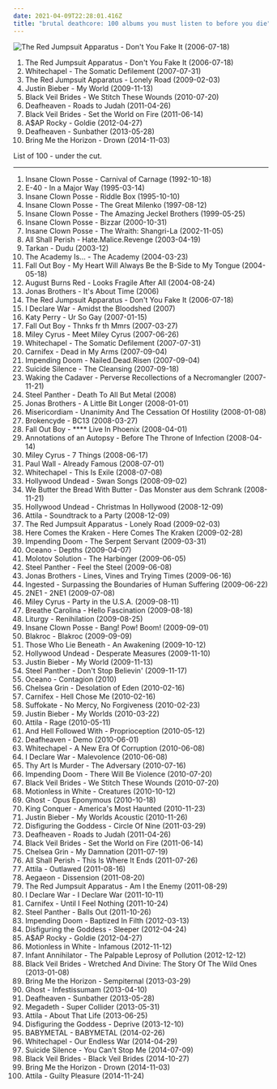 ```yaml
---
date: 2021-04-09T22:28:01.416Z
title: "brutal deathcore: 100 albums you must listen to before you die"
---
```

![The Red Jumpsuit Apparatus - Don&#39;t You Fake It (2006-07-18)](http://coverartarchive.org/release/76360728-22dd-4c57-86d2-481b4a2e88fc/12966416160-500.jpg "The Red Jumpsuit Apparatus - Don't You Fake It (2006-07-18)")
<ol class="albums">
<li data-cover="http://coverartarchive.org/release/76360728-22dd-4c57-86d2-481b4a2e88fc/12966416160-500.jpg" data-tags="rock, alternative rock, emo, screamo" role="button">The Red Jumpsuit Apparatus - Don't You Fake It (2006-07-18)</li>
<li data-cover="https://via.placeholder.com/450" data-tags="deathcore" role="button">Whitechapel - The Somatic Defilement (2007-07-31)</li>
<li data-cover="https://img.discogs.com/ECgdKUcUeuBXftXptLCijuH3Ck8=/fit-in/225x225/filters:strip_icc():format(jpeg):mode_rgb():quality(90)/discogs-images/R-2756160-1299611878.jpeg.jpg" data-tags="female fronted metal, female vocalists, hair metal, reggaeton, female vocalist, queercore, goregrind, homocore, brutal death metal, nsbm, a campire and a tent and a flashlight and some matches and a tree and that river and my glasses and a spaceship and a really really big bear but the bear is really really far away, drops wet cement on unsuspecting crippled children, a place for people with that tiny black spot on their brain to go when the darkness leaks out and does what it wills, erotic, brutal deathcore, nazi, crimes against humanity, national socialist black metal, swag, fashioncore, antifa, niggacore, a campfire and a tent and a flashlight and some matches and a tree and that river and my glasses and a spaceship and a really really big bear but the bear is really really far away, music to suck cock to, homoerotic, man in the pickle suit tricked me again, wagnerian arrangements, no pubic hair, music to have anal sex to" role="button">The Red Jumpsuit Apparatus - Lonely Road (2009-02-03)</li>
<li data-cover="http://coverartarchive.org/release/ca702418-7848-3992-b860-18409362b356/3667047678-500.jpg" data-tags="justin bieber, my world, totec radio" role="button">Justin Bieber - My World (2009-11-13)</li>
<li data-cover="http://coverartarchive.org/release/93ec657e-220a-4d21-a4c2-dc1028221ed5/8675348488-500.jpg" data-tags="post-hardcore" role="button">Black Veil Brides - We Stitch These Wounds (2010-07-20)</li>
<li data-cover="http://coverartarchive.org/release/e6b250b5-d81f-4303-95c0-460e1c3ce897/17498799005-500.jpg" data-tags="atmospheric black metal, black metal, post-rock" role="button">Deafheaven - Roads to Judah (2011-04-26)</li>
<li data-cover="http://coverartarchive.org/release/50e98987-a1bd-48d9-9e21-52c69f45071d/1718126861-500.jpg" data-tags="hard rock" role="button">Black Veil Brides - Set the World on Fire (2011-06-14)</li>
<li data-cover="http://coverartarchive.org/release/47db0ca6-078c-4b2c-84e3-462141d540cf/1095434037-500.jpg" data-tags="female fronted metal, hip-hop, hair metal, skinhead, reggaeton, female vocalist, queercore, gold, rac, goregrind, homocore, deathcore, brutal death metal, nsbm, deathgrind, hatecore, crunkcore, brutal deathcore, nazi, crimes against humanity, national socialist black metal, fashioncore, antifa, moshcore, blackcore, nigga, music to suck cock to, homoerotic, music to have anal sex to, asap rocky,  a$ap rocky" role="button">A$AP Rocky - Goldie (2012-04-27)</li>
<li data-cover="http://coverartarchive.org/release/2c6513c0-7b01-4b36-836c-d400e80e8072/25313095145-500.jpg" data-tags="post-black metal, blackgaze" role="button">Deafheaven - Sunbather (2013-05-28)</li>
<li data-cover="http://coverartarchive.org/release/304c9ca2-90a7-46ec-98d3-36ce28714ec2/8655187028-500.jpg" data-tags="true norwegian black metal, female fronted metal, female vocalists, reggaeton, female vocalist, queercore, post-hardcore, goregrind, homocore, brutal death metal, nsbm, a campire and a tent and a flashlight and some matches and a tree and that river and my glasses and a spaceship and a really really big bear but the bear is really really far away, drops wet cement on unsuspecting crippled children, a place for people with that tiny black spot on their brain to go when the darkness leaks out and does what it wills, erotic, true metal, true black metal, brutal deathcore, nazi, crimes against humanity, national socialist black metal, swag, fashioncore, antifa, niggacore, gay black metal, a campfire and a tent and a flashlight and some matches and a tree and that river and my glasses and a spaceship and a really really big bear but the bear is really really far away, music to suck cock to, homoerotic, man in the pickle suit tricked me again, wagnerian arrangements, no pubic hair, music to have anal sex to, gaygrind, proud to be gay" role="button">Bring Me the Horizon - Drown (2014-11-03)</li>
</ol>
List of 100 - under the cut.
<!-- more -->

_________________

<ol class="albums">
<li data-cover="https://img.discogs.com/r-BBNj1LBBHNxxqYgDpc7mvDpjE=/fit-in/600x539/filters:strip_icc():format(jpeg):mode_rgb():quality(90)/discogs-images/R-15621398-1594697375-2445.jpeg.jpg" data-tags="hip-hop, detroit, juggalo, horrorcore, insane clown posse, carnival of carnage" role="button">
Insane Clown Posse - Carnival of Carnage (1992-10-18)
</li>
<li data-cover="http://coverartarchive.org/release/da934db7-e7bb-4ec4-b8cd-5bbe7f237578/14645532503-500.jpg" data-tags="rap" role="button">
E-40 - In a Major Way (1995-03-14)
</li>
<li data-cover="http://coverartarchive.org/release/773b1e1e-3fe6-4e8f-a5e4-117d45dd2d06/27358258265-500.jpg" data-tags="detroit" role="button">
Insane Clown Posse - Riddle Box (1995-10-10)
</li>
<li data-cover="http://coverartarchive.org/release/6dc48e79-0c9b-4bf4-b2b9-9fc40e3941d9/3499202221-500.jpg" data-tags="horrorcore" role="button">
Insane Clown Posse - The Great Milenko (1997-08-12)
</li>
<li data-cover="http://coverartarchive.org/release/4376e2ea-7b73-32a7-b99a-2e76f21498c2/28063954531-500.jpg" data-tags="juggalo, hip-hop" role="button">
Insane Clown Posse - The Amazing Jeckel Brothers (1999-05-25)
</li>
<li data-cover="http://coverartarchive.org/release/ae969879-e20c-47d0-a366-6bb9f7e2c118/20589272117-500.jpg" data-tags="hip-hop, psychopathic, horrorcore" role="button">
Insane Clown Posse - Bizzar (2000-10-31)
</li>
<li data-cover="http://coverartarchive.org/release/2605782e-2215-4a93-8d04-a256c334b33c/27374569623-500.jpg" data-tags="detroit, juggalo" role="button">
Insane Clown Posse - The Wraith: Shangri-La (2002-11-05)
</li>
<li data-cover="http://coverartarchive.org/release/1cb1573d-66fe-3d83-9631-9fa4efd5c65b/17547966695-500.jpg" data-tags="deathcore, death metal" role="button">
All Shall Perish - Hate.Malice.Revenge (2003-04-19)
</li>
<li data-cover="https://img.discogs.com/E_RO0q-pozYCBB0DWO8MAREXKg4=/fit-in/600x600/filters:strip_icc():format(jpeg):mode_rgb():quality(90)/discogs-images/R-7318965-1476958843-7101.jpeg.jpg" data-tags="dudu, tarkan" role="button">
Tarkan - Dudu (2003-12)
</li>
<li data-cover="https://img.discogs.com/gWE3RYfQnRXFzWtgExa3JHcf8A4=/fit-in/597x600/filters:strip_icc():format(jpeg):mode_rgb():quality(90)/discogs-images/R-4469490-1365764049-4116.jpeg.jpg" data-tags="alternative, post-hardcore, altar of the metal gods sludge, altar of the metal gods black metal, altar of the metal gods thrash metal, altar of the metal gods nwobhm, altar of the metal gods pagan metal, altar of the metal gods technical death metal, altar of the metal gods symphonic metal" role="button">
The Academy Is... - The Academy (2004-03-23)
</li>
<li data-cover="http://coverartarchive.org/release/fc2b4c7a-a7e3-4756-bcec-cd3e9a2ce4b7/28392699788-500.jpg" data-tags="acoustic" role="button">
Fall Out Boy - My Heart Will Always Be the B-Side to My Tongue (2004-05-18)
</li>
<li data-cover="https://img.discogs.com/mjOxPmaclMEP_xh0rPPtiE5OWb0=/fit-in/600x600/filters:strip_icc():format(jpeg):mode_rgb():quality(90)/discogs-images/R-3841506-1346519889-7225.jpeg.jpg" data-tags="metalcore" role="button">
August Burns Red - Looks Fragile After All (2004-08-24)
</li>
<li data-cover="http://coverartarchive.org/release/81e25f16-7f48-44c0-bec2-72516c9d0a73/14890984038-500.jpg" data-tags="jonas brothers" role="button">
Jonas Brothers - It's About Time (2006)
</li>
<li data-cover="http://coverartarchive.org/release/76360728-22dd-4c57-86d2-481b4a2e88fc/12966416160-500.jpg" data-tags="rock, alternative rock, emo, screamo" role="button">
The Red Jumpsuit Apparatus - Don't You Fake It (2006-07-18)
</li>
<li data-cover="https://via.placeholder.com/450" data-tags="deathcore" role="button">
I Declare War - Amidst the Bloodshed (2007)
</li>
<li data-cover="https://img.discogs.com/VPZYWF2ksSiHJqfZgVaantZcQWw=/fit-in/600x570/filters:strip_icc():format(jpeg):mode_rgb():quality(90)/discogs-images/R-5182187-1386762667-5591.jpeg.jpg" data-tags="female vocalists" role="button">
Katy Perry - Ur So Gay (2007-01-15)
</li>
<li data-cover="https://img.discogs.com/PBR8RQYCW1n8ft-fyE2Y20SJmwM=/fit-in/600x466/filters:strip_icc():format(jpeg):mode_rgb():quality(90)/discogs-images/R-9877363-1527621423-9267.jpeg.jpg" data-tags="pop, deathcore, brutal death metal, brutal deathcore, altar of the metal gods, altar of the metal gods sludge, altar of the metal gods melodic metal, altar of the metal gods neo-classical metal, altar of the metal gods death metal, altar of the metal gods black metal, altar of the metal gods thrash metal, altar of the metal gods folk metal, altar of the metal gods ambient metal, altar of the metal gods nwobhm, altar of the metal gods doom metal, altar of the metal gods pagan metal, altar of the metal gods technical death metal, altar of the metal gods symphonic metal, altar of the metal gods epic metal, altar of the metal gods hardcore, altar of the metal gods power metal, altar of the metal gods industrial metal, altar of the metal gods drone metal,  pop rock,  male vocalists,  emo,  emo pop" role="button">
Fall Out Boy - Thnks fr th Mmrs (2007-03-27)
</li>
<li data-cover="http://coverartarchive.org/release/e819285e-12f9-4196-a011-e69ceb18f2dd/12813342419-500.jpg" data-tags="miley cyrus" role="button">
Miley Cyrus - Meet Miley Cyrus (2007-06-26)
</li>
<li data-cover="https://via.placeholder.com/450" data-tags="deathcore" role="button">
Whitechapel - The Somatic Defilement (2007-07-31)
</li>
<li data-cover="https://via.placeholder.com/450" data-tags="deathcore" role="button">
Carnifex - Dead in My Arms (2007-09-04)
</li>
<li data-cover="http://coverartarchive.org/release/824e4c92-48f8-4b3a-9256-68625de63a21/11884926586-500.jpg" data-tags="deathcore" role="button">
Impending Doom - Nailed.Dead.Risen (2007-09-04)
</li>
<li data-cover="https://via.placeholder.com/450" data-tags="deathcore" role="button">
Suicide Silence - The Cleansing (2007-09-18)
</li>
<li data-cover="http://coverartarchive.org/release/4328c3bb-d280-4fc0-a2c1-e59d1192cb8c/22143594749-500.jpg" data-tags="deathcore" role="button">
Waking the Cadaver - Perverse Recollections of a Necromangler (2007-11-21)
</li>
<li data-cover="https://img.discogs.com/TFDVSollYltp5DdqM8e_sPOofxk=/fit-in/500x500/filters:strip_icc():format(jpeg):mode_rgb():quality(90)/discogs-images/R-2520593-1288530583.jpeg.jpg" data-tags="hair metal" role="button">
Steel Panther - Death To All But Metal (2008)
</li>
<li data-cover="https://via.placeholder.com/450" data-tags="jonas brothers, pop rock" role="button">
Jonas Brothers - A Little Bit Longer (2008-01-01)
</li>
<li data-cover="https://via.placeholder.com/450" data-tags="deathcore, brutal death metal" role="button">
Misericordiam - Unanimity And The Cessation Of Hostility (2008-01-08)
</li>
<li data-cover="http://coverartarchive.org/release/5ed04d65-ea30-49f9-813f-954a85713612/1939044716-500.jpg" data-tags="crunkcore, scremo" role="button">
Brokencyde - BC13 (2008-03-27)
</li>
<li data-cover="http://coverartarchive.org/release/f15335cd-1f62-41f6-807e-a8bf2b3c4b1b/15688317582-500.jpg" data-tags="emo" role="button">
Fall Out Boy - **** Live In Phoenix (2008-04-01)
</li>
<li data-cover="https://img.discogs.com/dFKicivjFeJ6Rhe-_csdrzdRSVY=/fit-in/400x400/filters:strip_icc():format(jpeg):mode_rgb():quality(90)/discogs-images/R-1797901-1275538030.jpeg.jpg" data-tags="deathcore" role="button">
Annotations of an Autopsy - Before The Throne of Infection (2008-04-14)
</li>
<li data-cover="https://via.placeholder.com/450" data-tags="miley cyrus, altar of the metal gods thrash metal, altar of the metal gods nwobhm, altar of the metal gods pagan metal, altar of the metal gods technical death metal, coolwench" role="button">
Miley Cyrus - 7 Things (2008-06-17)
</li>
<li data-cover="http://coverartarchive.org/release/cf44b8ce-df4e-4623-93cb-72ad56ecc9e2/17429337090-500.jpg" data-tags="deathcore, brutal death metal, white rap, brutal deathcore, altar of the metal gods, altar of the metal gods sludge, altar of the metal gods melodic metal, altar of the metal gods neo-classical metal, altar of the metal gods death metal, altar of the metal gods black metal, altar of the metal gods thrash metal, altar of the metal gods folk metal, altar of the metal gods ambient metal, altar of the metal gods nwobhm, altar of the metal gods doom metal, altar of the metal gods pagan metal, altar of the metal gods technical death metal, altar of the metal gods symphonic metal, altar of the metal gods epic metal, altar of the metal gods hardcore, altar of the metal gods power metal, altar of the metal gods industrial metal, altar of the metal gods drone metal" role="button">
Paul Wall - Already Famous (2008-07-01)
</li>
<li data-cover="https://img.discogs.com/VUfRu6p7PL2-IWIKi5cQX1VCzYU=/fit-in/585x600/filters:strip_icc():format(jpeg):mode_rgb():quality(90)/discogs-images/R-2425433-1283416690.jpeg.jpg" data-tags="deathcore" role="button">
Whitechapel - This Is Exile (2008-07-08)
</li>
<li data-cover="http://coverartarchive.org/release/e15d287b-2688-3abe-9b24-b1cccf235467/8179828763-500.jpg" data-tags="rapcore" role="button">
Hollywood Undead - Swan Songs (2008-09-02)
</li>
<li data-cover="https://img.discogs.com/9II_gi0rFUOnUSfbERuxhhimF0w=/fit-in/320x320/filters:strip_icc():format(jpeg):mode_rgb():quality(90)/discogs-images/R-2670069-1295827195.jpeg.jpg" data-tags="deathcore" role="button">
We Butter the Bread With Butter - Das Monster aus dem Schrank (2008-11-21)
</li>
<li data-cover="http://coverartarchive.org/release/944c0440-8285-4a98-bcea-238e51f534e3/2512771498-500.jpg" data-tags="crunkcore" role="button">
Hollywood Undead - Christmas In Hollywood (2008-12-09)
</li>
<li data-cover="https://img.discogs.com/sgW-XBkpzA_WTkJs1bknF_mp3Lo=/fit-in/600x604/filters:strip_icc():format(jpeg):mode_rgb():quality(90)/discogs-images/R-3638538-1488792123-3648.jpeg.jpg" data-tags="deathcore" role="button">
Attila - Soundtrack to a Party (2008-12-09)
</li>
<li data-cover="https://img.discogs.com/ECgdKUcUeuBXftXptLCijuH3Ck8=/fit-in/225x225/filters:strip_icc():format(jpeg):mode_rgb():quality(90)/discogs-images/R-2756160-1299611878.jpeg.jpg" data-tags="female fronted metal, female vocalists, hair metal, reggaeton, female vocalist, queercore, goregrind, homocore, brutal death metal, nsbm, a campire and a tent and a flashlight and some matches and a tree and that river and my glasses and a spaceship and a really really big bear but the bear is really really far away, drops wet cement on unsuspecting crippled children, a place for people with that tiny black spot on their brain to go when the darkness leaks out and does what it wills, erotic, brutal deathcore, nazi, crimes against humanity, national socialist black metal, swag, fashioncore, antifa, niggacore, a campfire and a tent and a flashlight and some matches and a tree and that river and my glasses and a spaceship and a really really big bear but the bear is really really far away, music to suck cock to, homoerotic, man in the pickle suit tricked me again, wagnerian arrangements, no pubic hair, music to have anal sex to" role="button">
The Red Jumpsuit Apparatus - Lonely Road (2009-02-03)
</li>
<li data-cover="http://coverartarchive.org/release/872eba13-bf2a-4921-8438-07a653f46d76/3353375525-500.jpg" data-tags="deathcore" role="button">
Here Comes the Kraken - Here Comes The Kraken (2009-02-28)
</li>
<li data-cover="http://coverartarchive.org/release/5ba45e17-00c2-4524-b50f-ce41d2a63b1e/11884934128-500.jpg" data-tags="deathcore" role="button">
Impending Doom - The Serpent Servant (2009-03-31)
</li>
<li data-cover="https://img.discogs.com/xycdv1-b8lkSxRzRLqI-KuV0KJE=/fit-in/500x500/filters:strip_icc():format(jpeg):mode_rgb():quality(90)/discogs-images/R-2128985-1265582356.jpeg.jpg" data-tags="deathcore" role="button">
Oceano - Depths (2009-04-07)
</li>
<li data-cover="https://via.placeholder.com/450" data-tags="deathcore" role="button">
Molotov Solution - The Harbinger (2009-06-05)
</li>
<li data-cover="http://coverartarchive.org/release/a14bb909-c0d7-4b5a-9d56-38682f035347/1075985212-500.jpg" data-tags="hair metal, glam metal, heavy metal" role="button">
Steel Panther - Feel the Steel (2009-06-08)
</li>
<li data-cover="https://img.discogs.com/Yi_XOAkQGi-qWdO0HPWH-690QQc=/fit-in/600x546/filters:strip_icc():format(jpeg):mode_rgb():quality(90)/discogs-images/R-10748710-1503598896-8622.jpeg.jpg" data-tags="pop" role="button">
Jonas Brothers - Lines, Vines and Trying Times (2009-06-16)
</li>
<li data-cover="http://coverartarchive.org/release/9e497289-c078-44b2-a595-c65b19fc278b/16426591871-500.jpg" data-tags="brutal death metal" role="button">
Ingested - Surpassing the Boundaries of Human Suffering (2009-06-22)
</li>
<li data-cover="http://coverartarchive.org/release/3aef076e-a943-46ea-8c20-ef7cf7f851b9/15266797476-500.jpg" data-tags="k-pop" role="button">
2NE1 - 2NE1 (2009-07-08)
</li>
<li data-cover="http://coverartarchive.org/release/6119fca5-d6e4-4685-b5d8-dfd71fce3494/2142804827-500.jpg" data-tags="miley cyrus" role="button">
Miley Cyrus - Party in the U.S.A. (2009-08-11)
</li>
<li data-cover="https://img.discogs.com/Ol6Od8y22PCszrbfRY3qa-Fn7l4=/fit-in/600x600/filters:strip_icc():format(jpeg):mode_rgb():quality(90)/discogs-images/R-3311219-1520977198-6129.jpeg.jpg" data-tags="electronic" role="button">
Breathe Carolina - Hello Fascination (2009-08-18)
</li>
<li data-cover="https://img.discogs.com/z93hsXJ-FG20W1WGYtQirXrMWUs=/fit-in/400x400/filters:strip_icc():format(jpeg):mode_rgb():quality(90)/discogs-images/R-2098063-1263865182.jpeg.jpg" data-tags="black metal" role="button">
Liturgy - Renihilation (2009-08-25)
</li>
<li data-cover="http://coverartarchive.org/release/7aa2faf0-993a-45b6-b513-afcb5f40f5d5/1621608060-500.jpg" data-tags="goregrind, deathcore, brutal death metal, nsbm, deathgrind, brutal deathcore, national socialist black metal, moshcore" role="button">
Insane Clown Posse - Bang! Pow! Boom! (2009-09-01)
</li>
<li data-cover="https://img.discogs.com/qQ1UQdAV28xCiHPkB5Y1igZ3c5Q=/fit-in/400x400/filters:strip_icc():format(jpeg):mode_rgb():quality(90)/discogs-images/R-2065445-1261940125.jpeg.jpg" data-tags="hip-hop, rap, rock hop, rock" role="button">
Blakroc - Blakroc (2009-09-09)
</li>
<li data-cover="http://coverartarchive.org/release/4c5a8f53-18c9-470e-bf67-a1d5918199cd/15636545470-500.jpg" data-tags="experimental, death metal, technical death metal, deathcore, brutal deathcore, technical deathcore, brutal technical deathcore" role="button">
Those Who Lie Beneath - An Awakening (2009-10-12)
</li>
<li data-cover="http://coverartarchive.org/release/f8c8649a-bd26-471d-a289-26a471ae94ec/25925529731-500.jpg" data-tags="rapcore" role="button">
Hollywood Undead - Desperate Measures (2009-11-10)
</li>
<li data-cover="http://coverartarchive.org/release/ca702418-7848-3992-b860-18409362b356/3667047678-500.jpg" data-tags="justin bieber, my world, totec radio" role="button">
Justin Bieber - My World (2009-11-13)
</li>
<li data-cover="http://coverartarchive.org/release/c8b32303-d6b9-4dac-9fd0-ac9d02b1a4e9/14874949381-500.jpg" data-tags="female fronted metal, hair metal, skinhead, reggaeton, female vocalist, queercore, rac, goregrind, homocore, deathcore, brutal death metal, nsbm, deathgrind, crunkcore, brutal deathcore, crimes against humanity, national socialist black metal, fashioncore, antifa, moshcore, music to suck cock to, homoerotic, music to have anal sex to" role="button">
Steel Panther - Don't Stop Believin' (2009-11-17)
</li>
<li data-cover="https://img.discogs.com/uO1H6IDg4OrdLB094m4JG6A4VX8=/fit-in/280x280/filters:strip_icc():format(jpeg):mode_rgb():quality(90)/discogs-images/R-2679948-1296295046.jpeg.jpg" data-tags="deathcore" role="button">
Oceano - Contagion (2010)
</li>
<li data-cover="https://img.discogs.com/u2AfLiNS0Byrcw3Y8yhwhGj1DhI=/fit-in/304x304/filters:strip_icc():format(jpeg):mode_rgb():quality(90)/discogs-images/R-2920653-1558715848-1521.jpeg.jpg" data-tags="deathcore" role="button">
Chelsea Grin - Desolation of Eden (2010-02-16)
</li>
<li data-cover="http://coverartarchive.org/release/895e0fef-751e-47fe-b5df-715aba698e4b/21635191959-500.jpg" data-tags="deathcore" role="button">
Carnifex - Hell Chose Me (2010-02-16)
</li>
<li data-cover="https://img.discogs.com/3r87XAABVdNXgFVcotk55G5HgxY=/fit-in/600x503/filters:strip_icc():format(jpeg):mode_rgb():quality(90)/discogs-images/R-4719460-1532363335-1557.jpeg.jpg" data-tags="deathcore" role="button">
Suffokate - No Mercy, No Forgiveness (2010-02-23)
</li>
<li data-cover="http://coverartarchive.org/release/6bfba6d5-71fc-454b-b3a0-63632a1459fa/20855090957-500.jpg" data-tags="totec radio, justin bieber, goregrind, justin bieber my worlds" role="button">
Justin Bieber - My Worlds (2010-03-22)
</li>
<li data-cover="http://coverartarchive.org/release/e3ace496-94e1-4f0e-995c-4adbc081aa61/8461532098-500.jpg" data-tags="deathcore" role="button">
Attila - Rage (2010-05-11)
</li>
<li data-cover="https://img.discogs.com/yakUY3I9vWAh9V3oi2ydPL5D-6E=/fit-in/426x387/filters:strip_icc():format(jpeg):mode_rgb():quality(90)/discogs-images/R-2381692-1280826845.jpeg.jpg" data-tags="deathcore" role="button">
And Hell Followed With - Proprioception (2010-05-12)
</li>
<li data-cover="http://coverartarchive.org/release/df822457-1a3f-4806-86fe-143d3ce09f65/7983414746-500.jpg" data-tags="post-black metal, female fronted metal, hair metal, skinhead, reggaeton, female vocalist, queercore, rac, goregrind, homocore, deathcore, brutal death metal, nsbm, deathgrind, crunkcore, brutal deathcore, national socialist black metal, fashioncore, antifa, moshcore, music to suck cock to, homoerotic, music to have anal sex to, crimes against humanity" role="button">
Deafheaven - Demo (2010-06-01)
</li>
<li data-cover="http://coverartarchive.org/release/7c72e596-3a89-4af9-9eb0-dc2c1f70d292/7599907699-500.jpg" data-tags="deathcore" role="button">
Whitechapel - A New Era Of Corruption (2010-06-08)
</li>
<li data-cover="https://img.discogs.com/s65a0LFKrCHdyiK_24TFFHp4VJk=/fit-in/600x532/filters:strip_icc():format(jpeg):mode_rgb():quality(90)/discogs-images/R-5301815-1390029273-3519.jpeg.jpg" data-tags="brutal deathcore" role="button">
I Declare War - Malevolence (2010-06-08)
</li>
<li data-cover="http://coverartarchive.org/release/70386be2-6ebc-4a75-bd42-25c2758579ef/13631283185-500.jpg" data-tags="death metal, deathcore, technical deathcore" role="button">
Thy Art Is Murder - The Adversary (2010-07-16)
</li>
<li data-cover="http://coverartarchive.org/release/e7f2bbda-e3c7-4e7d-aa67-37b6b1abb107/11884940763-500.jpg" data-tags="deathcore" role="button">
Impending Doom - There Will Be Violence (2010-07-20)
</li>
<li data-cover="http://coverartarchive.org/release/93ec657e-220a-4d21-a4c2-dc1028221ed5/8675348488-500.jpg" data-tags="post-hardcore" role="button">
Black Veil Brides - We Stitch These Wounds (2010-07-20)
</li>
<li data-cover="https://img.discogs.com/UrUuY5q3ysEltBRiGcgIzCBV408=/fit-in/300x300/filters:strip_icc():format(jpeg):mode_rgb():quality(90)/discogs-images/R-3744461-1342620352-1682.jpeg.jpg" data-tags="metalcore, post-hardcore" role="button">
Motionless in White - Creatures (2010-10-12)
</li>
<li data-cover="http://coverartarchive.org/release/d92956b1-6fb3-4c9c-92d1-c3f96a216b62/9301653943-500.jpg" data-tags="heavy metal" role="button">
Ghost - Opus Eponymous (2010-10-18)
</li>
<li data-cover="http://coverartarchive.org/release/301f727f-9e9c-41b9-9f5d-fa0c6ad2dba9/8157812507-500.jpg" data-tags="deathcore" role="button">
King Conquer - America's Most Haunted (2010-11-23)
</li>
<li data-cover="http://coverartarchive.org/release/d9206472-5d0c-4617-a1d3-75466a346934/15444150049-500.jpg" data-tags="totec radio, justin bieber" role="button">
Justin Bieber - My Worlds Acoustic (2010-11-26)
</li>
<li data-cover="https://img.discogs.com/pR6ZKFU0gewQyVIR-bKQyTK3D_k=/fit-in/600x600/filters:strip_icc():format(jpeg):mode_rgb():quality(90)/discogs-images/R-5618324-1398116598-6793.jpeg.jpg" data-tags="brutal deathcore" role="button">
Disfiguring the Goddess - Circle Of Nine (2011-03-29)
</li>
<li data-cover="http://coverartarchive.org/release/e6b250b5-d81f-4303-95c0-460e1c3ce897/17498799005-500.jpg" data-tags="atmospheric black metal, black metal, post-rock" role="button">
Deafheaven - Roads to Judah (2011-04-26)
</li>
<li data-cover="http://coverartarchive.org/release/50e98987-a1bd-48d9-9e21-52c69f45071d/1718126861-500.jpg" data-tags="hard rock" role="button">
Black Veil Brides - Set the World on Fire (2011-06-14)
</li>
<li data-cover="http://coverartarchive.org/release/fc085595-a8d1-4bc0-a79b-72c5c594777f/25862016757-500.jpg" data-tags="deathcore" role="button">
Chelsea Grin - My Damnation (2011-07-19)
</li>
<li data-cover="http://coverartarchive.org/release/25d38669-25ce-4f15-84ee-2cdb3228e366/17547954563-500.jpg" data-tags="deathcore" role="button">
All Shall Perish - This Is Where It Ends (2011-07-26)
</li>
<li data-cover="http://coverartarchive.org/release/079c00e9-a7bc-4f67-93d7-c1dc5f5b9a23/4617202756-500.jpg" data-tags="deathcore" role="button">
Attila - Outlawed (2011-08-16)
</li>
<li data-cover="https://img.discogs.com/ZMXrwEEuf_qQij94NAubjVr2J10=/fit-in/500x500/filters:strip_icc():format(jpeg):mode_rgb():quality(90)/discogs-images/R-4526596-1367401460-4715.jpeg.jpg" data-tags="deathcore, brutal deathcore" role="button">
Aegaeon - Dissension (2011-08-20)
</li>
<li data-cover="http://coverartarchive.org/release/af917e2b-9274-40fe-a9bf-8b7f02a413ad/19632602508-500.jpg" data-tags="female fronted metal, female vocalists, hair metal, reggaeton, female vocalist, queercore, goregrind, homocore, brutal death metal, nsbm, a campire and a tent and a flashlight and some matches and a tree and that river and my glasses and a spaceship and a really really big bear but the bear is really really far away, drops wet cement on unsuspecting crippled children, a place for people with that tiny black spot on their brain to go when the darkness leaks out and does what it wills, erotic, brutal deathcore, nazi, crimes against humanity, national socialist black metal, swag, fashioncore, antifa, niggacore, a campfire and a tent and a flashlight and some matches and a tree and that river and my glasses and a spaceship and a really really big bear but the bear is really really far away, music to suck cock to, homoerotic, man in the pickle suit tricked me again, wagnerian arrangements, no pubic hair, music to have anal sex to" role="button">
The Red Jumpsuit Apparatus - Am I the Enemy (2011-08-29)
</li>
<li data-cover="https://img.discogs.com/z46P0qz7GcjcunR3_zm94LDTwKM=/fit-in/300x300/filters:strip_icc():format(jpeg):mode_rgb():quality(90)/discogs-images/R-3351799-1326943780.jpeg.jpg" data-tags="deathcore" role="button">
I Declare War - I Declare War (2011-10-11)
</li>
<li data-cover="https://img.discogs.com/mhGb6e-mnB5gilpN41AQ76C-p3Q=/fit-in/600x522/filters:strip_icc():format(jpeg):mode_rgb():quality(90)/discogs-images/R-3555718-1510520330-8243.jpeg.jpg" data-tags="deathcore" role="button">
Carnifex - Until I Feel Nothing (2011-10-24)
</li>
<li data-cover="https://img.discogs.com/NHlIhOLt6Oe2WihQ5CbADOkR-fA=/fit-in/600x590/filters:strip_icc():format(jpeg):mode_rgb():quality(90)/discogs-images/R-3409360-1479847658-3626.jpeg.jpg" data-tags="glam metal" role="button">
Steel Panther - Balls Out (2011-10-26)
</li>
<li data-cover="http://coverartarchive.org/release/04278865-914e-4cd1-96ff-f07f566909a2/11885067261-500.jpg" data-tags="deathcore, brutal deathcore" role="button">
Impending Doom - Baptized In Filth (2012-03-13)
</li>
<li data-cover="http://coverartarchive.org/release/a3b39985-6503-4cdf-a562-c4cc803a6609/11184301708-500.jpg" data-tags="death metal" role="button">
Disfiguring the Goddess - Sleeper (2012-04-24)
</li>
<li data-cover="http://coverartarchive.org/release/47db0ca6-078c-4b2c-84e3-462141d540cf/1095434037-500.jpg" data-tags="female fronted metal, hip-hop, hair metal, skinhead, reggaeton, female vocalist, queercore, gold, rac, goregrind, homocore, deathcore, brutal death metal, nsbm, deathgrind, hatecore, crunkcore, brutal deathcore, nazi, crimes against humanity, national socialist black metal, fashioncore, antifa, moshcore, blackcore, nigga, music to suck cock to, homoerotic, music to have anal sex to, asap rocky,  a$ap rocky" role="button">
A$AP Rocky - Goldie (2012-04-27)
</li>
<li data-cover="http://coverartarchive.org/release/897905d8-576f-4841-a081-9bf24ce17251/7108515238-500.jpg" data-tags="metalcore" role="button">
Motionless in White - Infamous (2012-11-12)
</li>
<li data-cover="http://coverartarchive.org/release/f5e10aca-7604-4d61-ba33-59cdfb9fa25a/3704129603-500.jpg" data-tags="deathcore, technical deathcore" role="button">
Infant Annihilator - The Palpable Leprosy of Pollution (2012-12-12)
</li>
<li data-cover="http://coverartarchive.org/release/39dcebcd-425c-4fa5-b6c9-32d14f896230/3036084307-500.jpg" data-tags="hard rock, glam metal" role="button">
Black Veil Brides - Wretched And Divine: The Story Of The Wild Ones (2013-01-08)
</li>
<li data-cover="http://coverartarchive.org/release/86f705ee-242f-4e89-896c-f95bb3044189/11987843449-500.jpg" data-tags="post-hardcore, metalcore" role="button">
Bring Me the Horizon - Sempiternal (2013-03-29)
</li>
<li data-cover="http://coverartarchive.org/release/3f7ed87a-461a-491c-b437-88c2a4b81f4e/4665148054-500.jpg" data-tags="heavy metal" role="button">
Ghost - Infestissumam (2013-04-10)
</li>
<li data-cover="http://coverartarchive.org/release/2c6513c0-7b01-4b36-836c-d400e80e8072/25313095145-500.jpg" data-tags="post-black metal, blackgaze" role="button">
Deafheaven - Sunbather (2013-05-28)
</li>
<li data-cover="http://coverartarchive.org/release/7b5c4336-04b0-4ffc-8261-e7daf78fb961/7092493624-500.jpg" data-tags="thrash metal" role="button">
Megadeth - Super Collider (2013-05-31)
</li>
<li data-cover="http://coverartarchive.org/release/b8f07c08-a405-4cc9-a4cc-9f92e625e5e5/4617270275-500.jpg" data-tags="metalcore, deathcore, female fronted metal, female vocalists, reggaeton, female vocalist, queercore, goregrind, homocore, brutal death metal, nsbm, a campire and a tent and a flashlight and some matches and a tree and that river and my glasses and a spaceship and a really really big bear but the bear is really really far away, drops wet cement on unsuspecting crippled children, a place for people with that tiny black spot on their brain to go when the darkness leaks out and does what it wills, erotic, true metal, true norwegian black metal, true black metal, brutal deathcore, nazi, crimes against humanity, national socialist black metal, swag, fashioncore, antifa, niggacore, gay black metal, a campfire and a tent and a flashlight and some matches and a tree and that river and my glasses and a spaceship and a really really big bear but the bear is really really far away, music to suck cock to, homoerotic, man in the pickle suit tricked me again, wagnerian arrangements, no pubic hair, music to have anal sex to, gaygrind, proud to be gay" role="button">
Attila - About That Life (2013-06-25)
</li>
<li data-cover="https://img.discogs.com/VsT8HSAZA0pyAsjuNga1rcL-G-g=/fit-in/532x532/filters:strip_icc():format(jpeg):mode_rgb():quality(90)/discogs-images/R-5175487-1386567984-7588.jpeg.jpg" data-tags="death metal, brutal deathcore" role="button">
Disfiguring the Goddess - Deprive (2013-12-10)
</li>
<li data-cover="http://coverartarchive.org/release/e5c0f2cc-692c-46e2-af7d-4404c95e1550/6434003625-500.jpg" data-tags="metal, j-pop, kawaii metal" role="button">
BABYMETAL - BABYMETAL (2014-02-26)
</li>
<li data-cover="http://coverartarchive.org/release/a8408e9d-ae92-4985-a7a0-251a37e96799/7599969761-500.jpg" data-tags="deathcore" role="button">
Whitechapel - Our Endless War (2014-04-29)
</li>
<li data-cover="http://coverartarchive.org/release/226cdc6c-a387-4465-a23d-bde39ed554c5/7541523662-500.jpg" data-tags="deathcore" role="button">
Suicide Silence - You Can't Stop Me (2014-07-09)
</li>
<li data-cover="http://coverartarchive.org/release/479a71e8-54e5-4d6b-a728-c16790088282/9929378348-500.jpg" data-tags="post-hardcore" role="button">
Black Veil Brides - Black Veil Brides (2014-10-27)
</li>
<li data-cover="http://coverartarchive.org/release/304c9ca2-90a7-46ec-98d3-36ce28714ec2/8655187028-500.jpg" data-tags="true norwegian black metal, female fronted metal, female vocalists, reggaeton, female vocalist, queercore, post-hardcore, goregrind, homocore, brutal death metal, nsbm, a campire and a tent and a flashlight and some matches and a tree and that river and my glasses and a spaceship and a really really big bear but the bear is really really far away, drops wet cement on unsuspecting crippled children, a place for people with that tiny black spot on their brain to go when the darkness leaks out and does what it wills, erotic, true metal, true black metal, brutal deathcore, nazi, crimes against humanity, national socialist black metal, swag, fashioncore, antifa, niggacore, gay black metal, a campfire and a tent and a flashlight and some matches and a tree and that river and my glasses and a spaceship and a really really big bear but the bear is really really far away, music to suck cock to, homoerotic, man in the pickle suit tricked me again, wagnerian arrangements, no pubic hair, music to have anal sex to, gaygrind, proud to be gay" role="button">
Bring Me the Horizon - Drown (2014-11-03)
</li>
<li data-cover="http://coverartarchive.org/release/896c0f0f-4c7f-4359-96a6-d5c1e00627a2/8852141954-500.jpg" data-tags="female fronted metal, female vocalists, reggaeton, female vocalist, queercore, goregrind, homocore, deathcore, brutal death metal, nsbm, a campire and a tent and a flashlight and some matches and a tree and that river and my glasses and a spaceship and a really really big bear but the bear is really really far away, drops wet cement on unsuspecting crippled children, a place for people with that tiny black spot on their brain to go when the darkness leaks out and does what it wills, erotic, true metal, true norwegian black metal, true black metal, brutal deathcore, nazi, crimes against humanity, national socialist black metal, swag, fashioncore, antifa, niggacore, gay black metal, a campfire and a tent and a flashlight and some matches and a tree and that river and my glasses and a spaceship and a really really big bear but the bear is really really far away, music to suck cock to, homoerotic, man in the pickle suit tricked me again, wagnerian arrangements, no pubic hair, music to have anal sex to, gaygrind, proud to be gay, metalcore, hair metal" role="button">
Attila - Guilty Pleasure (2014-11-24)
</li>
</ol>